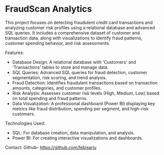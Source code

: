 # FraudScan Analytics

This project focuses on detecting fraudulent credit card transactions and analyzing customer risk profiles using a relational database and advanced SQL queries. It includes a comprehensive dataset of customer and transaction data, along with visualizations to identify fraud patterns, customer spending behavior, and risk assessments.

Features:
- Database Design: A relational database  with 'Customers' and 'Transactions' tables to store and manage data.
- SQL Queries: Advanced SQL queries for fraud detection, customer segmentation, risk scoring, and trend analysis.
- Fraud Detection: Identifies fraudulent transactions based on transaction amounts, categories, and customer profiles.
- Risk Analysis: Assesses customer risk levels (High, Medium, Low) based on total spending and fraud patterns.
- Data Visualization: A professional dashboard (Power BI) displaying key metrics like fraud distribution, spending per segment, and high-risk customers.

Technologies Used:

- SQL: For database creation, data manipulation, and analysis.
- Power BI: For creating interactive visualizations and dashboards.

Contact:
Github- https://github.com/febisarju
